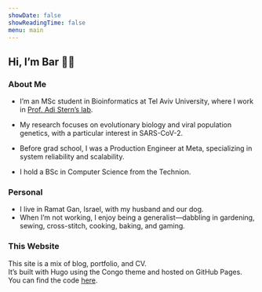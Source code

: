 ```yaml
---
showDate: false  
showReadingTime: false  
menu: main  
---
```

## Hi, I’m Bar 👋🏻  

### About Me  
- I’m an MSc student in Bioinformatics at Tel Aviv University, where I work in [Prof. Adi Stern’s lab](https://www.sternadi.com/).  
- My research focuses on evolutionary biology and viral population genetics, with a particular interest in SARS-CoV-2.  

- Before grad school, I was a Production Engineer at Meta, specializing in system reliability and scalability.  
- I hold a BSc in Computer Science from the Technion.  

### Personal  
- I live in Ramat Gan, Israel, with my husband and our dog.  
- When I’m not working, I enjoy being a generalist—dabbling in gardening, sewing, cross-stitch, cooking, baking, and gaming.  

### This Website  
This site is a mix of blog, portfolio, and CV.  
It’s built with Hugo using the Congo theme and hosted on GitHub Pages.  
You can find the code [here](https://github.com/barjacobi/barjacobi.github.io).
